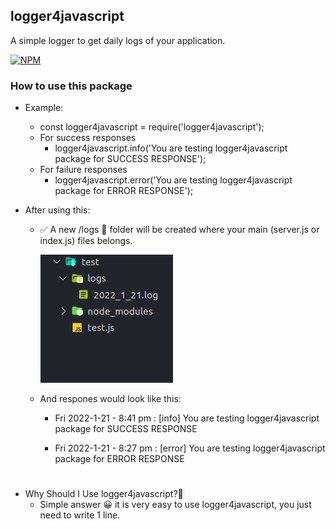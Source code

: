 ## logger4javascript

A simple logger to get daily logs of your application.

[![NPM](https://lh3.googleusercontent.com/xE4mId-hQOvjkpFC56Ch58QZtfYdOWF_Vlcl8xeq9MCiX27RtjX7lBbV5ISWSKm7bbhlludpFuyRK2bmihwl_b_SofTdF7m2sWTl6QvVxUGgixERAaIgNfrP2gbzSR6t1dIxdyPZqTdj5RH2osssuYylF2jYOQg-T40UUIzIdjDDOzKs2F0FlCTfT0S-uQoboakQCnM0RQAZH25BW4jmM4bpAJrlrjQaO4lhsrgB-JzuryGikzapUS8CXr1LcqBfAnXGS8N2zx_bsDew5hBOvR-5EouMXQMv80IvbThswtpRYQVgnYE6WZcEspZ5FLmDE4uAJBqBvDSWzoqgjhwQZOvJiPp6u3IQ-i73D0dGEfY2HjhOpMD0uuRAkxF1w9HL3qmCu7fXRgvuckzrn5ltHqQ21JdP7ZSmaUciAurORE5sUnetMjROQ5eGPiiAq5dhaMqbtGTjBnOcigwqvsAfX5OiKoMaMxrq4KX2THu6nd7XJdR2VZwShCZEL_lpg1Pvuu8Y9G6UjCMbdEnLkHJVadWksw0Pm4kAV-vRZ-TDwj9qbdJqq3W1hDdSgYPys57TbkQtVRuSt2dQYb9DyGgx5f154uK3euXEXhbN1hJrPjx2-yu13JllINNE0h0o2ElLDHlHqDGUV-sOEt30YAgBDlWwgSat-N-rUzQhklsJNrZ5sPe_fLPe-UpbF88AOrf2B3tLKsHBIR2EH651Qou_O2mp=w251-h56-no?authuser=0)](https://www.npmjs.com/package/logger4javascript)
### How to use this package
 * Example:

   * const logger4javascript = require('logger4javascript');
   * For success responses
     * logger4javascript.info('You are testing logger4javascript package for SUCCESS RESPONSE');
   * For failure responses
     * logger4javascript.error('You are testing logger4javascript package for ERROR RESPONSE');
* After using this:
   *  ✅ A new /logs  📂 folder will be created where your main (server.js or index.js) files belongs.

      ![Added-File](./images/logger4javascript-test.png)
  * And respones would look like this:

      * Fri 2022-1-21 - 8:41 pm : [info] You are testing logger4javascript package for SUCCESS RESPONSE
      
      * Fri 2022-1-21 - 8:27 pm : [error] You are testing logger4javascript package for ERROR RESPONSE
#

 * Why Should I Use logger4javascript?🤔
    - Simple answer 😀 it is very easy to use logger4javascript, you just need to write 1 line.